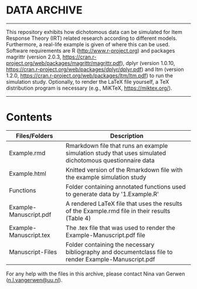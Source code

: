 DATA ARCHIVE
===
---

This repository exhibits how dichotomous data can be simulated for Item Response Theory (IRT) related research according to
different models. Furthermore, a real-life example is given of where this can be used. Software requirements are R (http://www.r-project.org)
and packages magrittr (version 2.0.3, https://cran.r-project.org/web/packages/magrittr/magrittr.pdf), 
dplyr (version 1.0.10, https://cran.r-project.org/web/packages/dplyr/dplyr.pdf) and ltm (version 1.2.0, https://cran.r-project.org/web/packages/ltm/ltm.pdf)
to run the simulation study. Optionally, to render the LaTeX file yourself, a TeX distribution program is necessary (e.g., MiKTeX, https://miktex.org/).

---

# Contents

| Files/Folders 	| Description	|
| ------------------	| ------------- |
| Example.rmd		| Rmarkdown file that runs an example simulation study that uses simulated dichotomous questionnaire data |
| Example.html		| Knitted version of the Rmarkdown file with the example simulation study |
| Functions		| Folder containing annotated functions used to generate data by '1.Example.R'|
| Example-Manuscript.pdf| A rendered LaTeX file that uses the results of the Example.rmd file in their results (Table 4)|
| Example-Manuscript.tex| The .tex file that was used to render the Example-Manuscript.pdf file|
| Manuscript-Files	| Folder containing the necessary bibliography and documentclass file to render Example-Manuscript.pdf|

For any help with the files in this archive, please contact Nina van Gerwen (n.l.vangerwen@uu.nl).